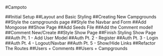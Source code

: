 #Campoto

##Initial Setup
##Layout and Basic Styling
##Creating New Campgrounds
##Style the campgrounds page
##Style the Navbar and Form
##Add Mongoose
##Show Page
##Add Seeds File
##Add the Comment model!
##Comment New/Create
##Style Show Page
##Finish Styling Show Page
##Auth Pt. 1 - Add User Model
##Auth Pt. 2 - Register
##Auth Pt. 3 - Login
##Auth Pt. 4 - Logout/Navbar
##Auth Pt. 5 - Show/Hide Links
##Refactor The Routes
##Users + Comments
##Users + Campgrounds

